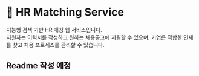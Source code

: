 # 💼 HR Matching Service

지능형 검색 기반 HR 매칭 웹 서비스입니다.  
지원자는 이력서를 작성하고 원하는 채용공고에 지원할 수 있으며, 기업은 적합한 인재를 찾고 채용 프로세스를 관리할 수 있습니다.

## Readme 작성 예정
